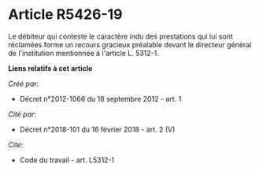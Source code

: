 # Article R5426-19

Le débiteur qui conteste le caractère indu des prestations qui lui sont réclamées forme un recours gracieux préalable devant
le directeur général de l'institution mentionnée à l'article L. 5312-1.

**Liens relatifs à cet article**

_Créé par_:

  - Décret n°2012-1066 du 18 septembre 2012 - art. 1

_Cité par_:

  - Décret n°2018-101 du 16 février 2018 - art. 2 (V)

_Cite_:

  - Code du travail - art. L5312-1
